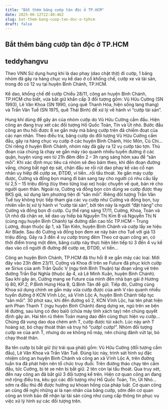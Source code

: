 ```yaml
---
title: "Bắt thêm băng cướp tàn độc ở TP.HCM"
date: 2025-06-12T22:40:46Z
slug: bat-them-bang-cuop-tan-doc-o-tphcm
draft: false
---
```


## Bắt thêm băng cướp tàn độc ở TP.HCM

## teddyhangvu

Theo VNN
Sử dụng hung khí là dao phay (dao chặt thịt) đi cướp, 1 băng nhóm đã gây ra hàng chục vụ kề dao ở cổ khống chế, cướp xe và tài sản, trong đó có 12 vụ tại huyện Bình Chánh, TP.HCM.

Kề dao, khống chế để cướp
Chiều 28/11, công an huyện Bình Chánh, TP.HCM cho biết, vừa bắt giữ khẩn cấp 3 đối tượng gồm: Vũ Hữu Cường (SN 1993), Lê Văn Khoa (SN 1990, cùng quê Thanh Hóa, hiện sống lang thang) và Trần Văn Tuế (SN 1975, quê Thái Bình) để xử lý về hành vi “cướp tài sản”.

Hung khí dùng để gây án của nhóm cướp do Vũ Hữu Cường cầm đầu.
Hiện công an đang truy xét các đối tượng Hồ Quốc Toản, Tín và Út nhỏ. Bước đầu công an thu hồi được 8 xe gắn máy mà băng cướp trên đã chiếm đoạt của các nạn nhân.
Theo điều tra, băng cướp do đối tượng Vũ Hữu Cường cầm đầu, gây ra hàng chục vụ cướp ở các huyện Bình Chánh, Hóc Môn, Củ Chi…Chỉ riêng ở huyện Bình Chánh, nhóm này đã gây ra 12 vụ cướp táo tợn.
Thủ đoạn của chúng là chạy xe gắn máy rảo quanh nhiều tuyến đường ở các quận, huyện vùng ven từ 21h đêm đến 2 – 3h rạng sáng hôm sau để “săn mồi”. Khi xác định mục tiêu cả nhóm sẽ đeo bám theo, khi đến đoạn đường vắng, chúng bất ngờ ép sát, chặn đầu xe rồi rút dao phay kề vào cổ nạn nhân uy hiếp để cướp xe, ĐTDĐ, ví tiền…rồi tẩu thoát.
Xe gắn máy cướp được, Cường và đồng bọn mang đi bán sang tay cho người có nhu cầu lấy từ 2,5 – 15 triệu đồng (tùy theo từng loại xe) hoặc chuyển về quê, bán rẻ cho người quen thân. Ngoài ra, Cường và đồng bọn còn dùng xe cướp được thay BKS giả, sử dụng làm phương tiện đi “săn mồi”.
Riêng đối tượng Trần Văn Tuế tuy không trực tiếp tham gia các vụ cướp như Cường và đồng bọn, tuy nhiên vẫn bị xử lý hành vi “cướp tài sản”, bởi tên này là người “đặt hàng” cho Cường và đồng bọn đi cướp.
Cụ thể rạng sáng 17/11, Cường, Khoa, Toản và Út nhỏ đã chặn xe, kề dao uy hiếp bà Nguyễn Thị Kim B và Nguyễn Thị N (cùng ngụ huyện Bình Chánh) tại đường dẫn cao tốc TP.HCM – Trung Lương, đoạn thuộc ấp 1, xã Tân Kiên, huyện Bình Chánh và cướp lấy xe hiệu Air Blade. Sau đó Cường và đồng bọn đem xe này bán cho Tuế với giá 13 triệu đồng.
Gây ra 3 đến 4 vụ cướp trong đêm
Theo cơ quan công an, có thời điểm trong một đêm, băng cướp này thực hiện liên tiếp từ 3 đến 4 vụ kề dao vào cổ người đi đường để cướp xe, ĐTDĐ, ví tiền…

Công an huyện Bình Chánh, TP.HCM đã thu hồi 8 xe gắn máy các loại.
Mới đây vào 23h đêm 23/11, Cường và Khoa đi trên xe Future đã phục kích cướp xe Sirius của anh Trần Quốc V (ngụ tỉnh Bình Thuận) tại đoạn vắng vẻ trên đường Trần Đại Nghĩa (thuộc ấp 4, xã Lê Minh Xuân, huyện Bình Chánh). Sau khi gây án, Cường mang xe Future của mình đến nhà bạn gái ở Hương lộ 80, KP.2, P.Bình Hưng Hòa B, Q.Bình Tân để gửi. Tiếp đó, Cường cùng Khoa sử dụng chính xe gắn máy vừa cướp được của anh V rảo quanh nhiều tuyến đường ở KCN Vĩnh Lộc, xã Vĩnh Lộc A, huyện Bình Chánh tiếp tục “săn mồi”.
30 phút sau, khi đến đường số 2, KCN Vĩnh Lộc, hai tên phát hiện anh Phan Thanh T (ngụ huyện Bình Chánh) đang dựng xe, ngủ trên xe bên lề đường, sau lưng có đeo balô (chứa máy tính xách tay) nên chúng quyết định gây án. Hai tên rủ thêm Toản mang dao đến cùng thực hiện vụ cướp…
Chúng đã vung dao dọa chém anh T, cướp được túi xách. Lúc này anh T hoảng sợ, bỏ chạy thoát thân và truy hô “cướp! cướp!”. Nhóm đối tượng cướp xe của anh T, nhưng do xe không nổ máy, nên chúng đành vứt lại, bỏ chạy thoát thân.

Ba tên cướp bị bắt giữ (từ trái qua phải) gồm: Vũ Hữu Cường (đối tượng cầm đầu), Lê Văn Khoa và Trần Văn Tuế.
Đúng lúc này, trinh sát hình sự đặc nhiệm công an huyện Bình Chánh và công an xã Vĩnh Lộc A, trên đường tuần tra đã phát hiện nên tổ chức truy đuổi. Trên đường tháo chạy tên cầm đầu, tức Cường, bị té xe nên bị bắt giữ. 2 tên còn lại tẩu thoát. Qua truy xét, đến nay công an đã bắt giữ 3 đối tượng kể trên.
Hiện cơ quan công an đang mở rộng điều tra, kêu gọi các đối tượng như Hồ Quốc Toản, Tín, Út Nhỏ…sớm ra đầu thú để được hưởng sự khoan hồng của pháp luật. Cơ quan công an cũng đề nghị những ai là nạn nhân của băng cướp, sớm đến cơ quan công an trình báo để nhận lại tài sản cũng như cung cấp thông tin phục vụ việc xử lý hình sự các đối tượng trên.